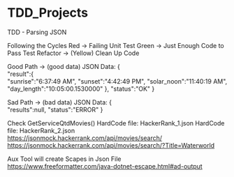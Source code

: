 # TDD_Projects

TDD - Parsing JSON

Following the Cycles
Red 	 ->  Failing Unit Test
Green 	 -> Just Enough Code to Pass Test
Refactor -> (Yellow) Clean Up Code
	
Good Path -> (good data)
JSON Data:
{  
   "result":{  
      "sunrise":"6:37:49 AM",
      "sunset":"4:42:49 PM",
      "solar_noon":"11:40:19 AM",
      "day_length":"10:05:00.1530000"
   },
   "status":"OK"
}

Sad Path -> (bad data)
JSON Data:
{  
   "results":null,
   "status":"ERROR"
}
	
Check GetServiceQtdMovies()
HardCode file: HackerRank_1.json
HardCode file: HackerRank_2.json
https://jsonmock.hackerrank.com/api/movies/search/
https://jsonmock.hackerrank.com/api/movies/search/?Title=Waterworld
	

	
Aux Tool will create Scapes in Json File
https://www.freeformatter.com/java-dotnet-escape.html#ad-output
